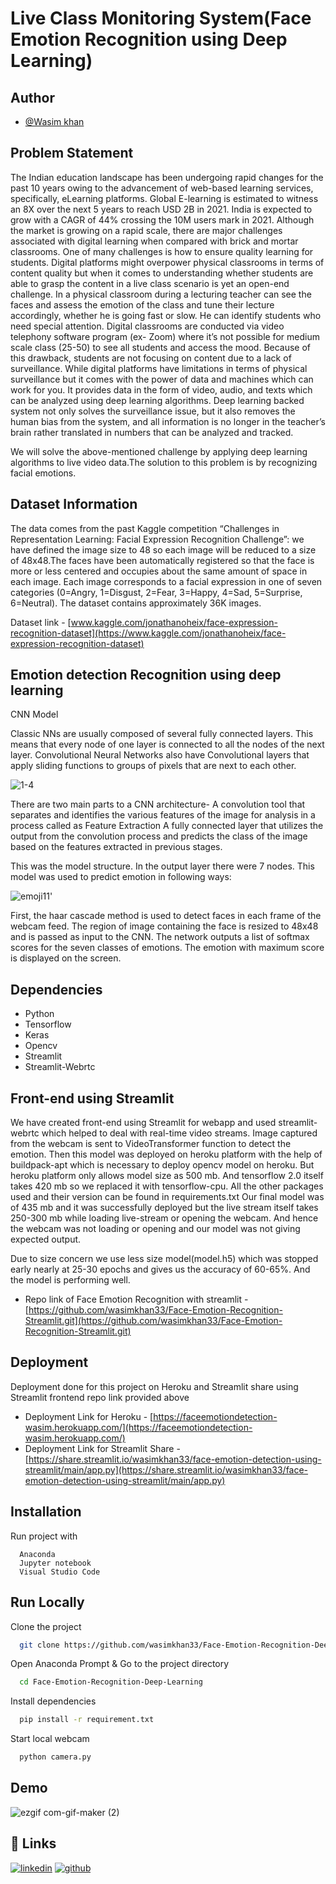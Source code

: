 # Live Class Monitoring System(Face Emotion Recognition using Deep Learning) 

## Author

- [@Wasim khan](https://github.com/wasimkhan33/)

  
## Problem Statement 

The Indian education landscape has been undergoing rapid changes for the past 10 years owing to the advancement of web-based learning services, specifically, eLearning platforms. Global E-learning is estimated to witness an 8X over the next 5 years to reach USD 2B in 2021. India is expected to grow with a CAGR of 44% crossing the 10M users mark in 2021. Although the market is growing on a rapid scale, there are major challenges associated with digital learning when compared with brick and mortar classrooms. One of many challenges is how to ensure quality learning for students. Digital platforms might overpower physical classrooms in terms of content quality but when it comes to understanding whether students are able to grasp the content in a live class scenario is yet an open-end challenge. In a physical classroom during a lecturing teacher can see the faces and assess the emotion of the class and tune their lecture accordingly, whether he is going fast or slow. He can identify students who need special attention. Digital classrooms are conducted via video telephony software program (ex- Zoom) where it’s not possible for medium scale class (25-50) to see all students and access the mood. Because of this drawback, students are not focusing on content due to a lack of surveillance. While digital platforms have limitations in terms of physical surveillance but it comes with the power of data and machines which can work for you. It provides data in the form of video, audio, and texts which can be analyzed using deep learning algorithms. Deep learning backed system not only solves the surveillance issue, but it also removes the human bias from the system, and all information is no longer in the teacher’s brain rather translated in numbers that can be analyzed and tracked.

We will solve the above-mentioned challenge by applying deep learning algorithms to live video data.The solution to this problem is by recognizing facial emotions.
## Dataset Information

The data comes from the past Kaggle competition “Challenges in Representation Learning: Facial Expression Recognition Challenge”:
we have defined the image size to 48 so each image will be reduced to a size of 48x48.The faces have been automatically registered so that the face is more or less centered and occupies about the same amount of space in each image. Each image corresponds to a facial expression in one of seven categories (0=Angry, 1=Disgust, 2=Fear, 3=Happy, 4=Sad, 5=Surprise, 6=Neutral). The dataset contains approximately 36K images.

Dataset link - [www.kaggle.com/jonathanoheix/face-expression-recognition-dataset](https://www.kaggle.com/jonathanoheix/face-expression-recognition-dataset)

## Emotion detection Recognition using deep learning

CNN Model

Classic NNs are usually composed of several fully connected layers. This means that every node of one layer is connected to all the nodes of the next layer.
Convolutional Neural Networks also have Convolutional layers that apply sliding functions to groups of pixels that are next to each other. 

![1-4](https://user-images.githubusercontent.com/55997315/132885865-b7274c63-d071-41c1-95f8-7560358b5af5.png)

There are two main parts to a CNN architecture-
A convolution tool that separates and identifies the various features of the image for analysis in a process called as Feature Extraction
A fully connected layer that utilizes the output from the convolution process and predicts the class of the image based on the features extracted in previous stages.

This was the model structure. In the output layer there were 7 nodes. This model was used to predict emotion in following ways:

![emoji11'](https://user-images.githubusercontent.com/55997315/132885969-49a46dac-022b-44a3-b65b-67e1ac3452ef.png)

First, the haar cascade method is used to detect faces in each frame of the webcam feed.
The region of image containing the face is resized to 48x48 and is passed as input to the CNN.
The network outputs a list of softmax scores for the seven classes of emotions.
The emotion with maximum score is displayed on the screen.

## Dependencies

- Python
- Tensorflow
- Keras
- Opencv
- Streamlit
- Streamlit-Webrtc

## Front-end using Streamlit

We have created front-end using Streamlit for webapp and used streamlit-webrtc which helped to deal with real-time video streams. Image captured from the webcam is sent to VideoTransformer function to detect the emotion. Then this model was deployed on heroku platform with the help of buildpack-apt which is necessary to deploy opencv model on heroku. But heroku platform only allows model size as 500 mb. And tensorflow 2.0 itself takes 420 mb so we replaced it with tensorflow-cpu. All the other packages used and their version can be found in requirements.txt Our final model was of 435 mb and it was successfully deployed but the live stream itself takes 250-300 mb while loading live-stream or opening the webcam. And hence the webcam was not loading or opening and our model was not giving expected output.

Due to size concern we use less size model(model.h5) which was stopped early nearly at 25-30 epochs and gives us the accuracy of 60-65%. And the model is performing well.

- Repo link of Face Emotion Recognition with streamlit - [https://github.com/wasimkhan33/Face-Emotion-Recognition-Streamlit.git](https://github.com/wasimkhan33/Face-Emotion-Recognition-Streamlit.git)
 
## Deployment

Deployment done for this project on Heroku and Streamlit share using Streamlit frontend repo link provided above

- Deployment Link for Heroku - [https://faceemotiondetection-wasim.herokuapp.com/](https://faceemotiondetection-wasim.herokuapp.com/) 
- Deployment Link for Streamlit Share - [https://share.streamlit.io/wasimkhan33/face-emotion-detection-using-streamlit/main/app.py](https://share.streamlit.io/wasimkhan33/face-emotion-detection-using-streamlit/main/app.py)



  
## Installation

Run project with

```Software
  Anaconda
  Jupyter notebook
  Visual Studio Code
```
    
## Run Locally

Clone the project

```bash
  git clone https://github.com/wasimkhan33/Face-Emotion-Recognition-Deep-Learning.git
```

Open Anaconda Prompt &
Go to the project directory
```bash
  cd Face-Emotion-Recognition-Deep-Learning
```

Install dependencies

```bash
  pip install -r requirement.txt
```

Start local webcam

```bash
  python camera.py
```
  
## Demo

![ezgif com-gif-maker (2)](https://user-images.githubusercontent.com/55997315/132719259-80efe535-054c-4f16-8503-6af0488c45b2.gif)


## 🔗 Links
[![linkedin](https://img.shields.io/badge/linkedin-0A66C2?style=for-the-badge&logo=linkedin&logoColor=white)](https://www.linkedin.com/in/waseem3378/)
[![github](https://img.shields.io/badge/github-211F1F?style=for-the-badge&logo=github&logoColor=white)](https://github.com/wasimkhan33)

  
